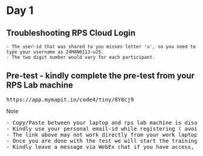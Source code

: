 # Day 1

## Troubleshooting RPS Cloud Login
```
- The user-id that was shared to you misses letter 'u', so you need to type your username as 24MAN0113-u25.
- The two digit number would vary for each participant.
```

## Pre-test - kindly complete the pre-test from your RPS Lab machine
<pre>
https://app.mymapit.in/code4/tiny/8Y8cj9
</pre>

Note
<pre>
- Copy/Paste between your laptop and rps lab machine is disabled as per your bank policy
- Kindly use your personal email-id while registering ( avoid using BOFA id )
- The link above may not work directly from your work laptop web browser
- Once you are done with the test we will start the training 
- Kindly leave a message via WebEx chat if you have access, otherwise you may tell me
</pre>
